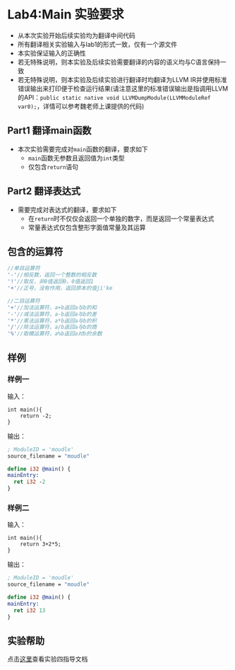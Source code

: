 # Lab4:Main 实验要求

- 从本次实验开始后续实验均为翻译中间代码
- 所有翻译相关实验输入与lab1的形式一致，仅有一个源文件
- 本实验保证输入的正确性
- 若无特殊说明，则本实验及后续实验需要翻译的内容的语义均与C语言保持一致
- 若无特殊说明，则本实验及后续实验进行翻译时均翻译为LLVM IR并使用标准错误输出来打印便于检查运行结果(请注意这里的标准错误输出是指调用LLVM的API：`public static native void LLVMDumpModule(LLVMModuleRef var0);`，详情可以参考魏老师上课提供的代码)

## Part1 翻译main函数
- 本次实验需要完成对`main`函数的翻译，要求如下
    - `main`函数无参数且返回值为`int`类型
    - 仅包含`return`语句

## Part2 翻译表达式
- 需要完成对表达式的翻译，要求如下
    - 在`return`时不仅仅会返回一个单独的数字，而是返回一个常量表达式
    - 常量表达式仅包含整形字面值常量及其运算

## 包含的运算符

```java
//单目运算符
'-'//相反数，返回一个整数的相反数
'!'//取反，非0值返回0，0值返回1
'+'//正号，没有作用，返回原本的值ji'ke

//二目运算符
'+'//加法运算符，a+b返回a与b的和
'-'//减法运算符，a-b返回a与b的差
'*'//乘法运算符，a*b返回a与b的积
'/'//除法运算符，a/b返回a与b的商
'%'//取模运算符，a%b返回a对b的余数
```

## 样例

### 样例一

输入：

```SysY
int main(){
    return -2;
}
```

输出：
```LLVM IR
; ModuleID = 'moudle'
source_filename = "moudle"

define i32 @main() {
mainEntry:
  ret i32 -2
}

```

### 样例二

输入：

```SysY
int main(){
    return 3+2*5;
}
```

输出：
```LLVM IR
; ModuleID = 'moudle'
source_filename = "moudle"

define i32 @main() {
mainEntry:
  ret i32 13
}

```

## 实验帮助
点击[这里](lab4-main/help.md)查看实验四指导文档
